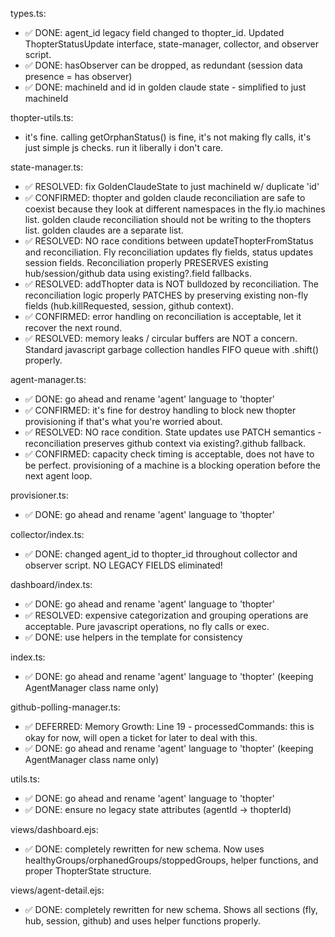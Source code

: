 types.ts:                                                   
  - ✅ DONE: agent_id legacy field changed to thopter_id. Updated ThopterStatusUpdate interface, state-manager, collector, and observer script.
  - ✅ DONE: hasObserver can be dropped, as redundant (session data presence = has observer)
  - ✅ DONE: machineId and id in golden claude state - simplified to just machineId

thopter-utils.ts:
  - it's fine. calling getOrphanStatus() is fine, it's not making fly calls, it's just simple js checks. run it liberally i don't care.
                                                                                                                                                                      
state-manager.ts:                                                   
  - ✅ RESOLVED: fix GoldenClaudeState to just machineId w/ duplicate 'id'
  - ✅ CONFIRMED: thopter and golden claude reconciliation are safe to coexist because they look at different namespaces in the fly.io machines list. golden claude reconciliation should not be writing to the thopters list. golden claudes are a separate list. 
  - ✅ RESOLVED: NO race conditions between updateThopterFromStatus and reconciliation. Fly reconciliation updates fly fields, status updates session fields. Reconciliation properly PRESERVES existing hub/session/github data using existing?.field fallbacks.
  - ✅ RESOLVED: addThopter data is NOT bulldozed by reconciliation. The reconciliation logic properly PATCHES by preserving existing non-fly fields (hub.killRequested, session, github context).
  - ✅ CONFIRMED: error handling on reconciliation is acceptable, let it recover the next round.
  - ✅ RESOLVED: memory leaks / circular buffers are NOT a concern. Standard javascript garbage collection handles FIFO queue with .shift() properly.

agent-manager.ts:
  - ✅ DONE: go ahead and rename 'agent' language to 'thopter'
  - ✅ CONFIRMED: it's fine for destroy handling to block new thopter provisioning if that's what you're worried about.
  - ✅ RESOLVED: NO race condition. State updates use PATCH semantics - reconciliation preserves github context via existing?.github fallback.
  - ✅ CONFIRMED: capacity check timing is acceptable, does not have to be perfect. provisioning of a machine is a blocking operation before the next agent loop.

provisioner.ts:
  - ✅ DONE: go ahead and rename 'agent' language to 'thopter'

collector/index.ts:
  - ✅ DONE: changed agent_id to thopter_id throughout collector and observer script. NO LEGACY FIELDS eliminated!

dashboard/index.ts:
  - ✅ DONE: go ahead and rename 'agent' language to 'thopter'
  - ✅ RESOLVED: expensive categorization and grouping operations are acceptable. Pure javascript operations, no fly calls or exec.
  - ✅ DONE: use helpers in the template for consistency

index.ts:
  - ✅ DONE: go ahead and rename 'agent' language to 'thopter' (keeping AgentManager class name only)

github-polling-manager.ts:
  - ✅ DEFERRED: Memory Growth: Line 19 - processedCommands: this is okay for now, will open a ticket for later to deal with this.
  - ✅ DONE: go ahead and rename 'agent' language to 'thopter' (keeping AgentManager class name only)

utils.ts:
  - ✅ DONE: go ahead and rename 'agent' language to 'thopter'
  - ✅ DONE: ensure no legacy state attributes (agentId -> thopterId)

views/dashboard.ejs:
  - ✅ DONE: completely rewritten for new schema. Now uses healthyGroups/orphanedGroups/stoppedGroups, helper functions, and proper ThopterState structure.

views/agent-detail.ejs:
  - ✅ DONE: completely rewritten for new schema. Shows all sections (fly, hub, session, github) and uses helper functions properly.


